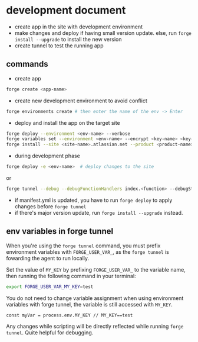 # development document

* create app in the site with development environment
* make changes and deploy if having small version update. else, run `forge install --upgrade` to install the new version
* create tunnel to test the running app

## commands

* create app
```sh
forge create <app-name>
```

* create new development environment to avoid conflict
```sh
forge environments create # then enter the name of the env -> Enter
```

* deploy and install the app on the target site
```sh
forge deploy --environment <env-name> --verbose
forge variables set --environment <env-name> --encrypt <key-name> <key-value>
forge install --site <site-name>.atlassian.net --product <product-name> --non-interactive -e <env-name>
```

* during development phase
```sh
forge deploy -e <env-name>  # deploy changes to the site
```

or 
```sh
forge tunnel --debug --debugFunctionHandlers index.<function> --debugStartingPort <port> -e <env-name> # hotload changes
```

* if manifest.yml is updated, you have to run `forge deploy` to apply changes before `forge tunnel`
* if there's major version update, run `forge install --upgrade` instead.

## env variables in forge tunnel

When you're using the `forge tunnel` command, you must prefix environment variables with `FORGE_USER_VAR_`, as the `forge tunnel` is fowarding the agent to run locally.

Set the value of `MY_KEY` by prefixing `FORGE_USER_VAR_` to the variable name, then running the following command in your terminal:

```sh
export FORGE_USER_VAR_MY_KEY=test
```

You do not need to change variable assignment when using environment variables with forge tunnel, the variable is still accessed with `MY_KEY`.

```sh
const myVar = process.env.MY_KEY // MY_KEY==test
```

Any changes while scripting will be directly reflected while running `forge tunnel`. Quite helpful for debugging.